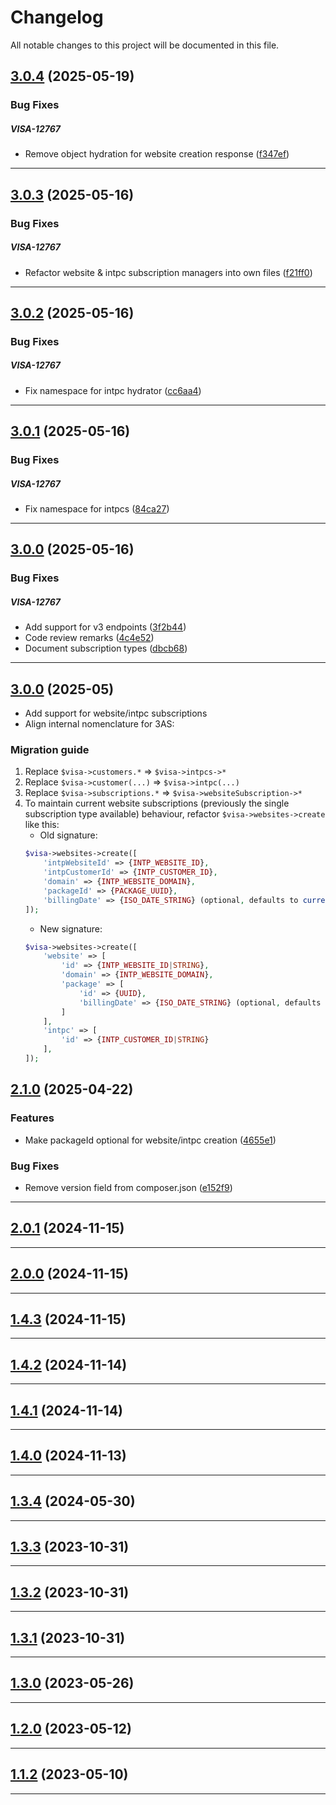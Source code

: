<!--- BEGIN HEADER -->
# Changelog

All notable changes to this project will be documented in this file.
<!--- END HEADER -->

## [3.0.4](https://github.com/visitor-analytics/visa-3as-php-sdk/compare/v3.0.3...v3.0.4) (2025-05-19)

### Bug Fixes


##### VISA-12767

* Remove object hydration for website creation response ([f347ef](https://github.com/visitor-analytics/visa-3as-php-sdk/commit/f347ef173493a1a492add505b8b019d11cca4e32))


---

## [3.0.3](https://github.com/visitor-analytics/visa-3as-php-sdk/compare/v3.0.2...v3.0.3) (2025-05-16)

### Bug Fixes


##### VISA-12767

* Refactor website & intpc subscription managers into own files ([f21ff0](https://github.com/visitor-analytics/visa-3as-php-sdk/commit/f21ff019027074d7466a9777cdb09da44a628553))


---

## [3.0.2](https://github.com/visitor-analytics/visa-3as-php-sdk/compare/v3.0.1...v3.0.2) (2025-05-16)

### Bug Fixes


##### VISA-12767

* Fix namespace for intpc hydrator ([cc6aa4](https://github.com/visitor-analytics/visa-3as-php-sdk/commit/cc6aa4a8a829197af4c1b5428ca8617f92ea8990))


---

## [3.0.1](https://github.com/visitor-analytics/visa-3as-php-sdk/compare/v3.0.0...v3.0.1) (2025-05-16)

### Bug Fixes


##### VISA-12767

* Fix namespace for intpcs ([84ca27](https://github.com/visitor-analytics/visa-3as-php-sdk/commit/84ca2761920f969c72981fd062bbf83602c243e7))


---

## [3.0.0](https://github.com/visitor-analytics/visa-3as-php-sdk/compare/v2.1.0...v3.0.0) (2025-05-16)

### Bug Fixes


##### VISA-12767

* Add support for v3 endpoints ([3f2b44](https://github.com/visitor-analytics/visa-3as-php-sdk/commit/3f2b448a05ff6e41752c274b7f0a5ace34c89d8a))
* Code review remarks ([4c4e52](https://github.com/visitor-analytics/visa-3as-php-sdk/commit/4c4e520dd27078722f8d8807ea023b4db977559f))
* Document subscription types ([dbcb68](https://github.com/visitor-analytics/visa-3as-php-sdk/commit/dbcb683f65764391b028872c50db200b0b3b0d45))


---

## [3.0.0](https://github.com/visitor-analytics/visa-3as-php-sdk/compare/v2.1.0...v3.0.0) (2025-05)

- Add support for website/intpc subscriptions
- Align internal nomenclature for 3AS:

### Migration guide

1. Replace `$visa->customers.*` => `$visa->intpcs->*`
2. Replace `$visa->customer(...)` => `$visa->intpc(...)`
3. Replace `$visa->subscriptions.*` => `$visa->websiteSubscription->*`
4. To maintain current website subscriptions (previously the single subscription type available) behaviour, refactor `$visa->websites->create` like this:
    - Old signature:
     ```php
     $visa->websites->create([
         'intpWebsiteId' => {INTP_WEBSITE_ID},
         'intpCustomerId' => {INTP_CUSTOMER_ID},
         'domain' => {INTP_WEBSITE_DOMAIN},
         'packageId' => {PACKAGE_UUID},
         'billingDate' => {ISO_DATE_STRING} (optional, defaults to current time)
     ]);
     ```
    - New signature:
     ```php
     $visa->websites->create([
         'website' => [
             'id' => {INTP_WEBSITE_ID|STRING},
             'domain' => {INTP_WEBSITE_DOMAIN},
             'package' => [
                 'id' => {UUID},
                 'billingDate' => {ISO_DATE_STRING} (optional, defaults to current time)
             ]
         ],
         'intpc' => [
             'id' => {INTP_CUSTOMER_ID|STRING}
         ],
     ]);
     ```

## [2.1.0](https://github.com/visitor-analytics/visa-3as-php-sdk/compare/v2.0.1...v2.1.0) (2025-04-22)

### Features

* Make packageId optional for website/intpc creation ([4655e1](https://github.com/visitor-analytics/visa-3as-php-sdk/commit/4655e19fc89d59a6d69f1c83633174285fe04147))

### Bug Fixes

* Remove version field from composer.json ([e152f9](https://github.com/visitor-analytics/visa-3as-php-sdk/commit/e152f952fb4c59dfbcd58dd28b072850bbd6dbeb))


---

## [2.0.1](https://github.com/visitor-analytics/visa-3as-php-sdk/compare/v1.3.6...v2.0.1) (2024-11-15)


---

## [2.0.0](https://github.com/visitor-analytics/visa-3as-php-sdk/compare/v1.3.5...v2.0.0) (2024-11-15)


---

## [1.4.3](https://github.com/visitor-analytics/visa-3as-php-sdk/compare/v1.3.5...v1.4.3) (2024-11-15)


---

## [1.4.2](https://github.com/visitor-analytics/visa-3as-php-sdk/compare/v1.3.5...v1.4.2) (2024-11-14)


---

## [1.4.1](https://github.com/visitor-analytics/visa-3as-php-sdk/compare/v1.3.5...v1.4.1) (2024-11-14)


---

## [1.4.0](https://github.com/visitor-analytics/visa-3as-php-sdk/compare/v1.3.4...v1.4.0) (2024-11-13)


---

## [1.3.4](https://github.com/visitor-analytics/visa-3as-php-sdk/compare/v1.3.3...v1.3.4) (2024-05-30)


---

## [1.3.3](https://github.com/visitor-analytics/visa-3as-php-sdk/compare/v1.3.2...v1.3.3) (2023-10-31)


---

## [1.3.2](https://github.com/visitor-analytics/visa-3as-php-sdk/compare/v1.3.1...v1.3.2) (2023-10-31)


---

## [1.3.1](https://github.com/visitor-analytics/visa-3as-php-sdk/compare/v1.3.0...v1.3.1) (2023-10-31)


---

## [1.3.0](https://github.com/visitor-analytics/visa-3as-php-sdk/compare/0.0.0...v0.1.0) (2023-05-26)


---

## [1.2.0](https://github.com/visitor-analytics/visa-3as-php-sdk/compare/0.0.0...v0.0.1) (2023-05-12)

---

## [1.1.2](https://github.com/visitor-analytics/visa-3as-php-sdk/compare/v0.0.1...v0.0.2) (2023-05-10)

---
